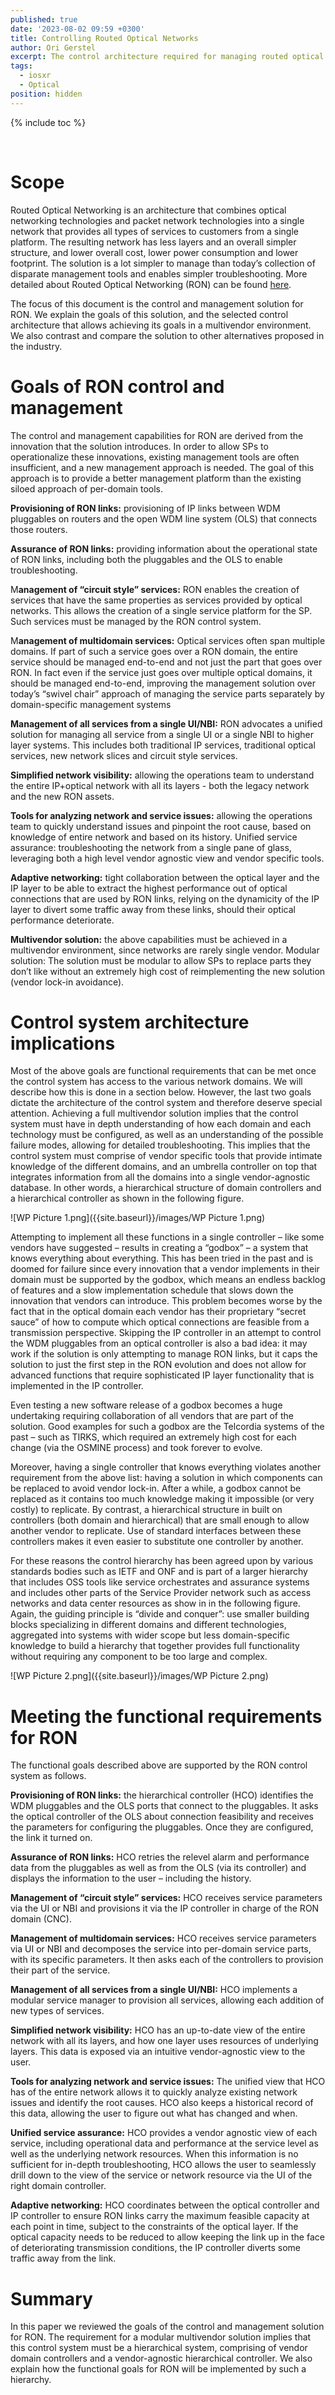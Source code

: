 ```yaml
---
published: true
date: '2023-08-02 09:59 +0300'
title: Controlling Routed Optical Networks
author: Ori Gerstel
excerpt: The control architecture required for managing routed optical networks
tags:
  - iosxr
  - Optical
position: hidden
---
```


{% include toc %}

<br>

# Scope

Routed Optical Networking is an architecture that combines optical networking technologies and packet network technologies into a single network that provides all types of services to customers from a single platform. The resulting network has less layers and an overall simpler structure, and lower overall cost, lower power consumption and lower footprint. The solution is a lot simpler to manage than today’s collection of disparate management tools and enables simpler troubleshooting. More detailed about Routed Optical Networking (RON) can be found [here](https://www.cisco.com/c/en/us/solutions/service-provider/routed-optical-networking/index.html).

The focus of this document is the control and management solution for RON. We explain the goals of this solution, and the selected control architecture that allows achieving its goals in a multivendor environment. We also contrast and compare the solution to other alternatives proposed in the industry.

# Goals of RON control and management

The control and management capabilities for RON are derived from the innovation that the solution introduces. In order to allow SPs to operationalize these innovations, existing management tools are often insufficient, and a new management approach is needed. The goal of this approach is to provide a better management platform than the existing siloed approach of per-domain tools.

**Provisioning of RON links:** provisioning of IP links between WDM pluggables on routers and the open WDM line system (OLS) that connects those routers. 

**Assurance of RON links:** providing information about the operational state of RON links, including both the pluggables and the OLS to enable troubleshooting.

M**anagement of “circuit style” services:** RON enables the creation of services that have the same properties as services provided by optical networks. This allows the creation of a single service platform for the SP. Such services must be managed by the RON control system.

M**anagement of multidomain services:** Optical services often span multiple domains. If part of such a service goes over a RON domain, the entire service should be managed end-to-end and not just the part that goes over RON. In fact even if the service just goes over multiple optical domains, it should be managed end-to-end, improving the management solution over today’s “swivel chair” approach of managing the service parts separately by domain-specific management systems

**Management of all services from a single UI/NBI:** RON advocates a unified solution for managing all service from a single UI or a single NBI to higher layer systems. This includes both traditional IP services, traditional optical services, new network slices and circuit style services. 

**Simplified network visibility:** allowing the operations team to understand the entire IP+optical network with all its layers - both the legacy network and the new RON assets.

**Tools for analyzing network and service issues:** allowing the operations team to quickly understand issues and pinpoint the root cause, based on knowledge of entire network and based on its history.
Unified service assurance: troubleshooting the network from a single pane of glass, leveraging both a high level vendor agnostic view and vendor specific tools.

**Adaptive networking:** tight collaboration between the optical layer and the IP layer to be able to extract the highest performance out of optical connections that are used by RON links, relying on the dynamicity of the IP layer to divert some traffic away from these links, should their optical performance deteriorate.

**Multivendor solution:** the above capabilities must be achieved in a multivendor environment, since networks are rarely single vendor.
Modular solution: The solution must be modular to allow SPs to replace parts they don’t like without an extremely high cost of reimplementing the new solution (vendor lock-in avoidance).

# Control system architecture implications

Most of the above goals are functional requirements that can be met once the control system has access to the various network domains. We will describe how this is done in a section below. However, the last two goals dictate the architecture of the control system and therefore deserve special attention. Achieving a full multivendor solution implies that the control system must have in depth understanding of how each domain and each technology must be configured, as well as an understanding of the possible failure modes, allowing for detailed troubleshooting. This implies that the control system must comprise of vendor specific tools that provide intimate knowledge of the different domains, and an umbrella controller on top that integrates information from all the domains into a single vendor-agnostic database. In other words, a hierarchical structure of domain controllers and a hierarchical controller as shown in the following figure.

![WP Picture 1.png]({{site.baseurl}}/images/WP Picture 1.png)


Attempting to implement all these functions in a single controller – like some vendors have suggested – results in creating a “godbox” – a system that knows everything about everything. This has been tried in the past and is doomed for failure since every innovation that a vendor implements in their domain must be supported by the godbox, which means an endless backlog of features and a slow implementation schedule that slows down the innovation that vendors can introduce. This problem becomes worse by the fact that in the optical domain each vendor has their proprietary “secret sauce” of how to compute which optical connections are feasible from a transmission perspective. Skipping the IP controller in an attempt to control the WDM pluggables from an optical controller is also a bad idea: it may work if the solution is only attempting to manage RON links, but it caps the solution to just the first step in the RON evolution and does not allow for advanced functions that require sophisticated IP layer functionality that is implemented in the IP controller.

Even testing a new software release of a godbox becomes a huge undertaking requiring collaboration of all vendors that are part of the solution. Good examples for such a godbox are the Telcordia systems of the past – such as TIRKS, which required an extremely high cost for each change (via the OSMINE process) and took forever to evolve.

Moreover, having a single controller that knows everything violates another requirement from the above list: having a solution in which components can be replaced to avoid vendor lock-in. After a while, a godbox cannot be replaced as it contains too much knowledge making it impossible (or very costly) to replicate. By contrast, a hierarchical structure in built on controllers (both domain and hierarchical) that are small enough to allow another vendor to replicate. Use of standard interfaces between these controllers makes it even easier to substitute one controller by another.

For these reasons the control hierarchy has been agreed upon by various standards bodies such as IETF and ONF and is part of a larger hierarchy that includes OSS tools like service orchestrates and assurance systems and includes other parts of the Service Provider network such as access networks and data center resources as show in in the following figure. Again, the guiding principle is “divide and conquer”: use smaller building blocks specializing in different domains and different technologies, aggregated into systems with wider scope but less domain-specific knowledge to build a hierarchy that together provides full functionality without requiring any component to be too large and complex.

![WP Picture 2.png]({{site.baseurl}}/images/WP Picture 2.png)


# Meeting the functional requirements for RON

The functional goals described above are supported by the RON control system as follows.

**Provisioning of RON links:** the hierarchical controller (HCO) identifies the WDM pluggables and the OLS ports that connect to the pluggables. It asks the optical controller of the OLS about connection feasibility and receives the parameters for configuring the pluggables. Once they are configured, the link it turned on. 

**Assurance of RON links:** HCO retries the relevel alarm and performance data from the pluggables as well as from the OLS (via its controller) and displays the information to the user – including the history.

**Management of “circuit style” services:** HCO receives service parameters via the UI or NBI and provisions it via the IP controller in charge of the RON domain (CNC).

**Management of multidomain services:** HCO receives service parameters via UI or NBI and decomposes the service into per-domain service parts, with its specific parameters. It then asks each of the controllers to provision their part of the service.

**Management of all services from a single UI/NBI:** HCO implements a modular service manager to provision all services, allowing each addition of new types of services. 

**Simplified network visibility:** HCO has an up-to-date view of the entire network with all its layers, and how one layer uses resources of underlying layers. This data is exposed via an intuitive vendor-agnostic view to the user.

**Tools for analyzing network and service issues:** The unified view that HCO has of the entire network allows it to quickly analyze existing network issues and identify the root causes. HCO also keeps a historical record of this data, allowing the user to figure out what has changed and when.

**Unified service assurance:** HCO provides a vendor agnostic view of each service, including operational data and performance at the service level as well as the underlying network resources. When this information is no sufficient for in-depth troubleshooting, HCO allows the user to seamlessly drill down to the view of the service or network resource via the UI of the right domain controller.

**Adaptive networking:** HCO coordinates between the optical controller and IP controller to ensure RON links carry the maximum feasible capacity at each point in time, subject to the constraints of the optical layer. If the optical capacity needs to be reduced to allow keeping the link up in the face of deteriorating transmission conditions, the IP controller diverts some traffic away from the link.

# Summary

In this paper we reviewed the goals of the control and management solution for RON. The requirement for a modular multivendor solution implies that this control system must be a hierarchical system, comprising of vendor domain controllers and a vendor-agnostic hierarchical controller. We also explain how the functional goals for RON will be implemented by such a hierarchy.

